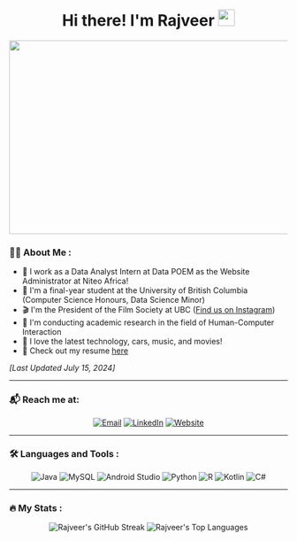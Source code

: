 <h1 align = "center">
  Hi there! I'm Rajveer
  <img src="https://media.giphy.com/media/hvRJCLFzcasrR4ia7z/giphy.gif" width="30px"/>
</h1>

<div align="center">
  <img src="https://user-images.githubusercontent.com/74038190/225813708-98b745f2-7d22-48cf-9150-083f1b00d6c9.gif" width = "600px" height = "350px"/>
</div>

### :man_technologist: About Me :
- 💼 I work as a Data Analyst Intern at Data POEM as the Website Administrator at Niteo Africa!
- 🏫 I'm a final-year student at the University of British Columbia (Computer Science Honours, Data Science Minor)
- 🎬 I'm the President of the Film Society at UBC ([Find us on Instagram](https://www.instagram.com/suo.filmsociety?utm_source=ig_web_button_share_sheet&igsh=ZDNlZDc0MzIxNw==))
- 🔬 I'm conducting academic research in the field of Human-Computer Interaction
- 👀 I love the latest technology, cars, music, and movies!
- 📄 Check out my resume [here](https://github.com/RajveerSodhi/RajveerSodhi/blob/main/Resume.pdf)

_[Last Updated July 15, 2024]_

---

### :mailbox_with_mail: Reach me at:

<div align = "center">
  <a href="mailto:rajveersodhi03@gmail.com"><img src="https://img.shields.io/badge/Email-D14836?style=for-the-badge&logo=gmail&logoColor=white" alt="Email"/></a>
  <a href="www.linkedin.com/in/rajveersodhi"><img src="https://img.shields.io/badge/LinkedIn-0077B5?style=for-the-badge&logo=linkedin&logoColor=white" alt="LinkedIn"/></a>
  <a href="https://rajveersodhi.com"><img src="https://img.shields.io/badge/Website-DC2743?style=for-the-badge&logo=google-chrome&logoColor=white" alt="Website"/></a>
</div>

---

### :hammer_and_wrench: Languages and Tools :

<div  align="center">
  <img src="https://img.shields.io/badge/JAVA-007396.svg?&style=for-the-badge&logo=java&logoColor=white" title="Java" alt="Java"/>
  <img src="https://img.shields.io/badge/mysql-4479A1.svg?style=for-the-badge&logo=mysql&logoColor=white" title="MySQL"  alt="MySQL"/>
  <img src="https://img.shields.io/badge/android%20studio-346ac1?style=for-the-badge&logo=android%20studio&logoColor=white" title="Android Studio" alt="Android Studio"/>
  <img src="https://img.shields.io/badge/PYTHON-3776AB.svg?&style=for-the-badge&logo=python&logoColor=white" title="Python" alt="Python"/>
  <img src="https://img.shields.io/badge/R-276DC3.svg?&style=for-the-badge&logo=r&logoColor=white" title="R" alt="R"/>
  <img src="https://img.shields.io/badge/kotlin-%237F52FF.svg?style=for-the-badge&logo=kotlin&logoColor=white" title="Kotlin" alt="Kotlin"/>
  <img src="https://img.shields.io/badge/c%23-%23239120.svg?style=for-the-badge&logo=csharp&logoColor=white" title="C#" alt="C#"/>
</div>

---

### :fire: My Stats :

<div align="center">
  <img src = "http://github-readme-streak-stats.herokuapp.com?user=rajveersodhi&theme=dark&background=000000" alt = "Rajveer's GitHub Streak">
  <img alt = "Rajveer's Top Languages" src = "https://github-readme-stats.vercel.app/api/top-langs/?username=rajveersodhi&layout=compact&theme=vision-friendly-dark">
</div>
